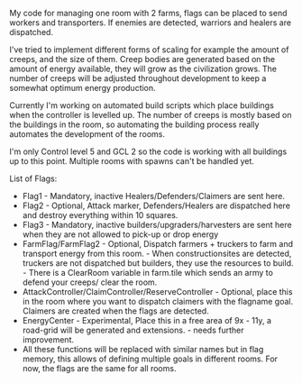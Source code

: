 My code for managing one room with 2 farms, flags can be placed to send workers and transporters. 
If enemies are detected, warriors and healers are dispatched.

I've tried to implement different forms of scaling for example the amount of creeps, and the size of them.
Creep bodies are generated based on the amount of energy available, they will grow as the civilization grows.
The number of creeps will be adjusted throughout development to keep a somewhat optimum energy production.

Currently I'm working on automated build scripts which place buildings when the controller is levelled up.
The number of creeps is mostly based on the buildings in the room, so automating the building process really automates the development of the rooms.

I'm only Control level 5 and GCL 2 so the code is working with all buildings up to this point. Multiple rooms with spawns can't be handled yet.

List of Flags:
 - Flag1 - Mandatory, inactive Healers/Defenders/Claimers are sent here.
 - Flag2 - Optional, Attack marker, Defenders/Healers are dispatched here and destroy everything within 10 squares.
 - Flag3 - Mandatory, inactive builders/upgraders/harvesters are sent here when they are not allowed to pick-up or drop energy
 - FarmFlag/FarmFlag2 - Optional, Dispatch farmers + truckers to farm and transport energy from this room. 
                      - When constructionsites are detected, truckers are not dispatched but builders, they use the resources to build.
                      - There is a ClearRoom variable in farm.tile which sends an army to defend your creeps/ clear the room.
 - AttackController/ClaimController/ReserveController - Optional, place this in the room where you want to dispatch claimers with the flagname goal. Claimers are created when the flags are detected.
 - EnergyCenter - Experimental, Place this in a free area of 9x - 11y, a road-grid will be generated and extensions.
                - needs further improvement.
 - All these functions will be replaced with similar names but in flag memory, this allows of defining multiple goals in different rooms. For now, the flags are the same for all rooms.
